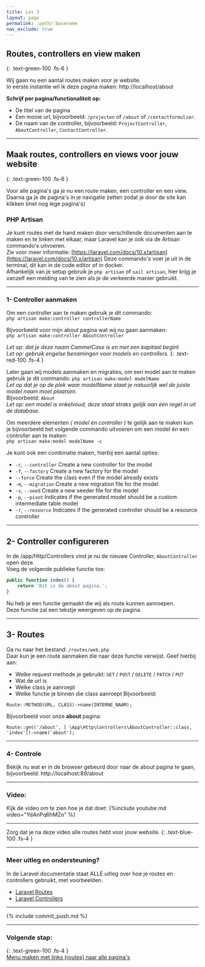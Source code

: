 ```yaml
---
title: Les 3
layout: page
permalink: :path/:basename
nav_exclude: true
---
```


## Routes, controllers en view maken
{: .text-green-100 .fs-6 }

Wij gaan nu een aantal routes maken voor je website.  
In eerste instantie wil ik deze pagina maken: http://localhost/about

**Schrijf per pagina/functionaliteit op:**

- De titel van de pagina
- Een mooie url, bijvoorbeeld: `/projecten` of `/about` of `/contactformulier`.
- De naam van de controller, bijvoorbeeld: `ProjectController`, `AboutController`, `ContactController`.

---

## Maak routes, controllers en views voor jouw website
{: .text-green-100 .fs-6 }

Voor alle pagina's ga je nu een route maken, een controller en een view.  
Daarna ga je de pagina's in je navigatie zetten zodat je door de site kan klikken (met nog lege pagina's)

### PHP Artisan
Je kunt routes met de hand maken door verschillende documenten aan te maken en te linken met elkaar, maar Laravel kan je ook via de Artisan commando's uitvoeren.  
Zie voor meer informatie:
[https://laravel.com/docs/10.x/artisan](https://laravel.com/docs/10.x/artisan)
Deze commando's voer je uit in de terminal, dit kan in de code editor of in docker.  
Afhankelijk van je setup gebruik je `php artisan` of `sail artisan`, hier krijg je vanzelf een melding van te zien als je de verkeerde manier gebruikt. 

---
### 1- Controller aanmaken
Om een controller aan te maken gebruik je dit commando:  
`php artisan make:controller controllerName`

Bijvoorbeeld voor mijn about pagina wat wij nu gaan aanmaken:  
`php artisan make:controller AboutController`  

_Let op: dat je deze naam CammelCase is en met een kapitaal begint_  
_Let op: gebruik engelse benamingen voor models en controllers._
{: .text-red-100 .fs-4 }


Later gaan wij models aanmaken en migraties, om een model aan te maken gebruik je dit commando:
`php artisan make:model modelName`  
_Let op dat je op de plek waar modelName staat je natuurlijk wel de juiste model naam moet plaatsen._  
Bijvoorbeeld: `About`  
_Let op: een model is enkelvoud, deze staat straks gelijk aan één regel in uit de database._

Om meerdere elementen _( model én controller )_ te gelijk aan te maken kun je bijvoorbeeld het volgende commando uitvoeren om een model én een controller aan te maken:  
`php artisan make:model modelName -c`

Je kunt ook een combinatie maken, hierbij een aantal opties:
- `-c`, `--controller` Create a new controller for the model
- `-f`, `--factory` Create a new factory for the model
- `--force` Create the class even if the model already exists
- `-m`, `--migration` Create a new migration file for the model
- `-s`, `--seed` Create a new seeder file for the model
- `-p`, `--pivot` Indicates if the generated model should be a custom intermediate table model
- `-r`, `--resource` Indicates if the generated controller should be a resource controller

---
## 2- Controller configureren
In de /app/Http/Controllers vind je nu de nieuwe Controller, `AboutController` open deze.  
Voeg de volgende publieke functie toe:
```php
public function index() {
    return 'Dit is de about pagina.';
}
```
Nu heb je een functie gemaakt die wij als route kunnen aanroepen.  
Deze functie zal een tekstje weergeven op de pagina.

---
## 3- Routes
Ga nu naar het bestand: `/routes/web.php`  
Daar kun je een route aanmaken die naar deze functie verwijst. Geef hierbij aan:
- Welke request methode je gebruikt: `GET` / `POST` / `DELETE` / `PATCH` / `PUT`
- Wat de url is
- Welke class je aanroept
- Welke functie je binnen die class aanroept
Bijvoorbeeld:
```
Route::METHOD(URL, CLASS)->name(INTERNE_NAAM);
```
Bijvoorbeeld voor onze **about** pagina:
```
Route::get('/about', [ \App\Http\Controllers\AboutController::class, 'index'])->name('about');
```

---
### 4- Controle
Bekijk nu wat er in de browser gebeurd door naar de about pagina te gaan, bijvoorbeeld:
http://localhost:89/about

---
### Video:
Kijk de video om te zien hoe je dat doet:
{%include youtube.md video="YdAnPq6hMZo" %}

---
Zorg dat je na deze video alle routes hebt voor jouw website.
{: .text-blue-100 .fs-4 }

---

### Meer uitleg en ondersteuning?

In de Laravel documentatie staat ALLE uitleg over hoe je routes en controllers gebruikt, met voorbeelden.

- [Laravel Routes](https://laravel.com/docs/routing)
- [Laravel Controllers](https://laravel.com/docs/controllers)

---

{% include commit_push.md %}

---
### Volgende stap:
{: .text-green-100 .fs-4 }  
[Menu maken met links (routes) naar alle pagina's](navigatie)


